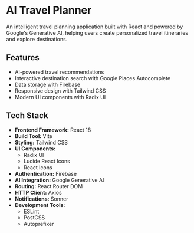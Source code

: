# AI Travel Planner

An intelligent travel planning application built with React and powered by Google's Generative AI, helping users create personalized travel itineraries and explore destinations.

## Features

- AI-powered travel recommendations
- Interactive destination search with Google Places Autocomplete
- Data storage with Firebase
- Responsive design with Tailwind CSS
- Modern UI components with Radix UI

## Tech Stack

- **Frontend Framework:** React 18
- **Build Tool:** Vite
- **Styling:** Tailwind CSS
- **UI Components:** 
  - Radix UI
  - Lucide React Icons
  - React Icons
- **Authentication:** Firebase
- **AI Integration:** Google Generative AI
- **Routing:** React Router DOM
- **HTTP Client:** Axios
- **Notifications:** Sonner
- **Development Tools:**
  - ESLint
  - PostCSS
  - Autoprefixer
